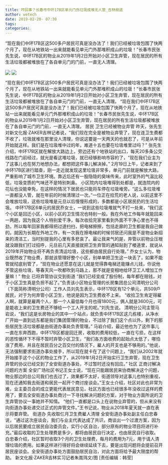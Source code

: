```yaml
---
title: 咋回事？长春市中环17B区单元门外垃圾成堆无人管_吉林频道
author: wetech
date: 2019-02-20- 07:30
tags: 
categories: 
---
```

“现在我们中环17B区这500多户居民可真是没办法了！我们已经被垃圾包围了快两个月了，现在从地铁站一出来就能看见单元门外那堆积成山的垃圾！”长春市民张先生说，中环17B区的物业从2019年1月2日开始对小区卫生弃管，现在居民的所有生活垃圾都被堆放在了各自单元门的门前，一直无人清理。
<!-- more -->
                
<img align="center" border="0" src="http://p1.ifengimg.com/a/2019_08/81308dfc776fa21_size30_w410_h239.jpg" />
                
<img align="center" border="0" src="http://p2.ifengimg.com/a/2016/0810/204c433878d5cf9size1_w16_h16.png" />
            
“现在我们中环17B区这500多户居民可真是没办法了！我们已经被垃圾包围了快两个月了，现在从地铁站一出来就能看见单元门外那堆积成山的垃圾！”长春市民张先生说，中环17B区的物业从2019年1月2日开始对小区卫生弃管，现在居民的所有生活垃圾都被堆放在了各自单元门的门前，一直无人清理。
“现在我们中环17B区这500多户居民可真是没办法了！我们已经被垃圾包围了快两个月了，现在从地铁站一出来就能看见单元门外那堆积成山的垃圾！”长春市民张先生说，中环17B区的物业从2019年1月2日开始对小区卫生弃管，现在居民的所有生活垃圾都被堆放在了各自单元门的门前，一直无人清理。
居民
卫生已经被物业弃管
昨天，张先生对新文化报·ZAKER吉林记者说，“我们现在完全是被物业弃管了，现在连卫生费都不收了，垃圾就堆在那里没人清理，你说这要是一天两天的也就忍了，可是从年前开始就这样。我们是在垃圾堆中过的年，难道十五也要在垃圾堆里过吗？”
张先生介绍，中环17B区就在解放大路边上，旁边还有个地铁站的出口，每天20多条公交线路在门前经过，就光是看这堆垃圾，就已经够影响市容的了，“现在我们业主为了这事儿也在努力地想办法，都想把这件事儿解决掉。”
2月19日上午，记者来到了中环17B区进行踏查，刚一走近就发现这里垃圾非常多，单元门前就是解放大路，严重影响了城市卫生环境。靠近后还有一股隐隐的臭味传来，此时室外的气温比较低，垃圾变质的气味还不是特别刺鼻。
小区院内垃圾堆得到处都是，就连院内的花坛也没能幸免，在这样的情况下居民也只能将车停在垃圾堆旁。“这么多垃圾堆一直都没人管，就在年前的时候清理过一次。”一位正在拾荒的老人说，以前这里不会堆放垃圾，这些垃圾堆是元旦以后慢慢形成的，多数都是小区居民扔的生活垃圾。
中环17B区6单元的居民乔女士，一说到这些垃圾堆就气不打一处来，“我们这个小区是回迁小区，以前小区的卫生情况也特别一般。我在外地工作每年就能回来一两趟，因为我这个人特别爱干净，每次收拾完家里看到外面不干净心里也不得劲，所以每年回家我都得把过道扫扫，把电梯擦擦，包括走廊的卫生都是我自己做的。就因为长期在外地工作，有一次我在擦电梯的时候邻居还问我是不是物业新招来的清洁工，当时别提我的心里有多悲哀了。最让我来气的是，弃管以前物业压根就没跟我们打过招呼，元旦前几天直接就把卫生弃管的通知贴到了楼道里，就说从2019年开始物业将不再负责清运垃圾，这些都由居民自行处理。”
乔女士认为，物业既然收了物业费，那就该管理好整个小区，别单单把卫生这一块丢了，如果不能管就彻底别管了，“现在物业还愿意在这儿就是觉得靠电梯还能赚点儿钱，你说他不管这些垃圾，等春天风一吹都吹到马路上，那不就是变相地给环卫工人增加工作量嘛！”
物业
已将弃管协议交到街道
“我们已经变成了股份制，每年都在赔钱，对于小区卫生真是负担不起了。”负责该小区物业管理的长房集团总公司清明分公司（下面简称清明分公司）工作人员刘先生表示，中环17B区有12个单元，共509户居民，对于为何弃管小区卫生，他说是因为卫生费收不上来。
“收拾卫生肯定得雇人啊，就算是雇两个人，那一个人最低每个月也得1800元，俩人就是3600元，可是能收上来的卫生费还不够给一个工人开支的呢。”刘先生说。
清明分公司主管马岩说，“我们这是长房物业的其中一个站点，就负责中环17B区这几栋楼，从净水厂开始一直到远东都是我们集团管理的物业，不过除了我们这个点以外，剩下的那些居民生活垃圾都是由街道办事处负责管理。”
马岩介绍，最近他也为了这件事儿一直在东奔西跑，中环17B区都是回迁房，收取的费用较低，一直在亏损，在这样的恶性循环下不得不暂时弃管小区卫生，“我们各方面收费的起始点太低了，哪怕涨了费用，并且在居民百分之百交付的情况下，雇人的开支也是不够用的。”他说，无法强制要求街道办事处接手，所以现在就卡在了这个问题上，“我们从2002年就开始接手这个小区的物业工作了，从2019年1月2日开始实行卫生弃管，现在卫生弃管的协议已经交到了全安街道办事处，不过暂时还没有回应。”
社区
正商讨解决问题的方案
全安广场社区书记王女士说，“现在只能跟居民来协商解决这个问题，物业那边的总公司我们也去过了，效果都不太好，街道领导对这事儿也特别重视，现在还通知我去街道和居民一起开个商讨座谈会。”王女士介绍，社区对此也非常为难，业主委员会的成立更能代表居民意见，社区方面也已经很多年没收过这样的费用了，要去全安街道办事处商讨一下寻找解决问题的方案，对于物业方面所说的卫生弃管协议一事她并不知情。
“他们一直都是口头上在说物业弃管的，但从来没有向街道办事处递交过正式的弃管文件。”王书记说，物业从2018年夏天就一直在表示将要弃管。
街道办
先收取仨月卫生费雇人清理
全安街道办事处副主任白忠春说，“通过这次座谈会，我们与业主代表达成了共识，商谈出一个过渡方案，因为以后居民要成立居民自治委员会，实行小区自治，部分原有的物业项目将进行补充。”最后收取的卫生处理费是多少，都将由居民自行决定，也由居民自行收取。
白忠春介绍，社区暂时收取3个月的卫生处理费，每月的费用为7元，用于请人清理垃圾的费用。如果这样进行得好将会继续延续下去，要是出现问题将会提前召开居民座谈会。全安街道办事处方面鼓励居民自治，对此方面将给予最大限度的帮助。
新文化报·ZAKER吉林实习记者朱嵩玮文/图
[责任编辑：韩莹]
            
